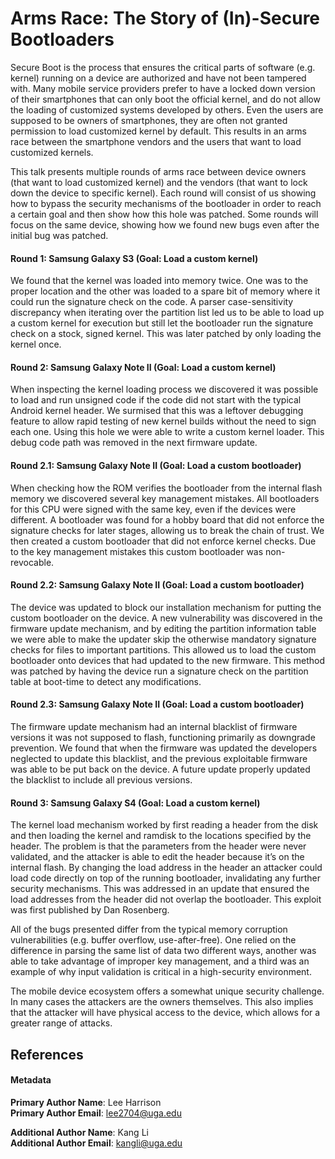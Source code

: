 # Arms Race: The Story of (In)-Secure Bootloaders

Secure Boot is the process that ensures the critical parts of software (e.g. kernel) running on a device are authorized and have not been tampered with.  Many mobile service providers prefer to have a locked down version of their smartphones that can only boot the official kernel, and do not allow the loading of customized systems developed by others.  Even the users are supposed to be owners of smartphones, they are often not granted permission to load customized kernel by default. This results in an arms race between the smartphone vendors and the users that want to load customized kernels.

This talk presents multiple rounds of arms race between device owners (that want to load customized kernel) and the vendors (that want to lock down the device to specific kernel).
Each round will consist of us showing how to bypass the security mechanisms of the bootloader in order to reach a certain goal and then show how this hole was patched. Some rounds will focus on the same device, showing how we found new bugs even after the initial bug was patched.

#### Round 1: Samsung Galaxy S3  (Goal: Load a custom kernel)  

We found that the kernel was loaded into memory twice. One was to the proper location and the other was loaded to a spare bit of memory where it could run the signature check on the code. A parser case-sensitivity discrepancy when iterating over the partition list led us to be able to load up a custom kernel for execution but still let the bootloader run the signature check on a stock, signed kernel. This was later patched by only loading the kernel once.

#### Round 2: Samsung Galaxy Note II (Goal: Load a custom kernel)

When inspecting the kernel loading process we discovered it was possible to load and run unsigned code if the code did not start with the typical Android kernel header. We surmised that this was a leftover debugging feature to allow rapid testing of new kernel builds without the need to sign each one. Using this hole we were able to write a custom kernel loader. This debug code path was removed in the next firmware update.

#### Round 2.1: Samsung Galaxy Note II (Goal: Load a custom bootloader)

When checking how the ROM verifies the bootloader from the internal flash memory we discovered several key management mistakes. All bootloaders for this CPU were signed with the same key, even if the devices were different. A bootloader was found for a hobby board that did not enforce the signature checks for later stages, allowing us to break the chain of trust. We then created a custom bootloader that did not enforce kernel checks. Due to the key management mistakes this custom bootloader was non-revocable.

#### Round 2.2: Samsung Galaxy Note II (Goal: Load a custom bootloader)

The device was updated to block our installation mechanism for putting the custom bootloader on the device. A new vulnerability was discovered in the firmware update mechanism, and by editing the partition information table we were able to make the updater skip the otherwise mandatory signature checks for files to important partitions. This allowed us to load the custom bootloader onto devices that had updated to the new firmware. This method was patched by having the device run a signature check on the partition table at boot-time to detect any modifications.

#### Round 2.3: Samsung Galaxy Note II  (Goal: Load a custom bootloader)

The firmware update mechanism had an internal blacklist of firmware versions it was not supposed to flash, functioning primarily as downgrade prevention. We found that when the firmware was updated the developers neglected to update this blacklist, and the previous exploitable firmware was able to be put back on the device. A future update properly updated the blacklist to include all previous versions.

#### Round 3: Samsung Galaxy S4 (Goal: Load a custom kernel)

The kernel load mechanism worked by first reading a header from the disk and then loading the kernel and ramdisk to the locations specified by the header. The problem is that the parameters from the header were never validated, and the attacker is able to edit the header because it’s on the internal flash. By changing the load address in the header an attacker could load code directly on top of the running bootloader, invalidating any further security mechanisms. This was addressed in an update that ensured the load addresses from the header did not overlap the bootloader. This exploit was first published by Dan Rosenberg.

All of the bugs presented differ from the typical memory corruption vulnerabilities (e.g. buffer overflow, use-after-free). One relied on the difference in parsing the same list of data two different ways, another was able to take advantage of improper key management, and a third was an example of why input validation is critical in a high-security environment.

The mobile device ecosystem offers a somewhat unique security challenge. In many cases the attackers are the owners themselves. This also implies that the attacker will have physical access to the device, which allows for a greater range of attacks.


## References

#### Metadata

**Primary Author Name**: Lee Harrison  
**Primary Author Email**: lee2704@uga.edu

**Additional Author Name**: Kang Li  
**Additional Author Email**: kangli@uga.edu  